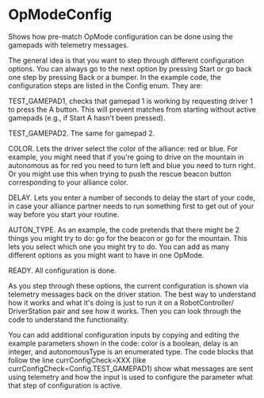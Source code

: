 # OpModeConfig
Shows how pre-match OpMode configuration can be done using the gamepads with telemetry messages.

The general idea is that you want to step through different configuration options. You can always go to the next option by pressing Start or go back one step by pressing Back or a bumper.
In the example code, the configuration steps are listed in the Config enum. They are:

TEST_GAMEPAD1, checks that gamepad 1 is working by requesting driver 1 to press the A button. This will prevent matches from starting without active gamepads (e.g., if Start A hasn't been pressed).

TEST_GAMEPAD2. The same for gamepad 2.

COLOR. Lets the driver select the color of the alliance: red or blue. For example, you might need that if you're going to drive on the mountain in autonomous as for red you need to turn left and blue you need to turn right. Or you might use this when trying to push the rescue beacon button corresponding to your alliance color.

DELAY. Lets you enter a number of seconds to delay the start of your code, in case your alliance partner needs to run something first to get out of your way before you start your routine.

AUTON_TYPE. As an example, the code pretends that there might be 2 things you might try to do: go for the beacon or go for the mountain. This lets you select which one you might try to do. You can add as many different options as you might want to have in one OpMode.

READY. All configuration is done.

As you step through these options, the current configuration is shown via telemetry messages back on the driver station. The best way to understand how it works and what it's doing is just to run it on a RobotController/ DriverStation pair and see how it works. Then you can look through the code to understand the functionality.

You can add additional configuration inputs by copying and editing the example parameters shown in the code: color is a boolean, delay is an integer, and autonomousType is an enumerated type. The code blocks that follow the line currConfigCheck=XXX (like currConfigCheck=Config.TEST_GAMEPAD1) show what messages are sent using telemetry and how the input is used to configure the parameter what that step of configuration is active.
